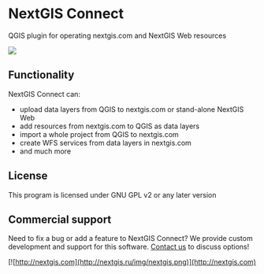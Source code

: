 # NextGIS Connect
QGIS plugin for operating nextgis.com and NextGIS Web resources

![](https://raw.githubusercontent.com/nextgis/nextgis_connect/master/image/connect-screenshot.png)

Functionality
-------------
NextGIS Connect can:

* upload data layers from QGIS to nextgis.com or stand-alone NextGIS Web
* add resources from nextgis.com to QGIS as data layers
* import a whole project from QGIS to nextgis.com
* create WFS services from data layers in nextgis.com
* and much more

License
-------
This program is licensed under GNU GPL v2 or any later version

Commercial support
------------------
Need to fix a bug or add a feature to NextGIS Connect? We provide custom development and support for this software. [Contact us](http://nextgis.com/contact/) to discuss options!

[![http://nextgis.com](http://nextgis.ru/img/nextgis.png)](http://nextgis.com)
